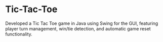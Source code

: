 # Tic-Tac-Toe
Developed a Tic Tac Toe game in Java using Swing for the GUI, featuring player turn management, win/tie detection, and automatic game reset functionality.
